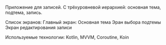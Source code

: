 Приложение для записей. С трёхуровневой иерархией: основная тема, подтема, запись.

Список экранов: 
Главный экран: Основная тема
Эран выбора подтемы
Экран редактирования записи

Используемые технологии: Kotlin, MVVM, Coroutine, Koin
